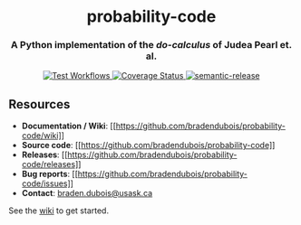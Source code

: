 <h1 align="center" style="border-bottom: none;">probability-code</h1>
<h3 align="center">A Python implementation of the <i>do-calculus</i> of Judea Pearl et. al.</h3>
<p align="center">
    <a href="https://github.com/semantic-release/semantic-release/actions?query=workflow%3ATest+branch%3Amaster">
        <img alt="Test Workflows" src="https://github.com/bradendubois/probability-code/workflows/Test and Release/badge.svg">
    </a>
    <a href='https://coveralls.io/github/bradendubois/probability-code?branch=develop'>
        <img src='https://coveralls.io/repos/github/bradendubois/probability-code/badge.svg?branch=develop' alt='Coverage Status' />
    </a>
    <a href="#badge">
        <img alt="semantic-release" src="https://img.shields.io/badge/%20%20%F0%9F%93%A6%F0%9F%9A%80-semantic--release-e10079.svg">
    </a>
</p>

## Resources

* **Documentation / Wiki**: [[https://github.com/bradendubois/probability-code/wiki]]
* **Source code**: [[https://github.com/bradendubois/probability-code]]
* **Releases**: [[https://github.com/bradendubois/probability-code/releases]]
* **Bug reports**: [[https://github.com/bradendubois/probability-code/issues]]
* **Contact**: [braden.dubois@usask.ca](mailto:braden.dubois@usask.ca)

See the [wiki](https://github.com/bradendubois/probability-code/wiki) to get started.

